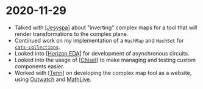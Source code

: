 # 2020-11-29

- Talked with [[Jesyspa]] about "inverting" complex maps for a tool that will
  render transformations to the complex plane.
- Continued work on my implementation of a `HashMap` and `HashSet` for
  [`cats-collections`](https://github.com/typelevel/cats-collections).
- Looked into [[Horizon EDA]] for development of asynchronous circuits.
- Looked into the usage of [[Chisel]] to make managing and testing custom
  components easier.
- Worked with [[Tenri]] on developing the complex map tool as a website, using
  [Outwatch](https://outwatch.github.io/?lang=scala) and
  [MathLive](https://mathlive.io/).

[//begin]: # "Autogenerated link references for markdown compatibility"
[Jesyspa]: ..\jesyspa "Jesyspa"
[Horizon EDA]: ..\horizon-eda "Horizon EDA"
[Chisel]: ..\chisel "Chisel"
[Tenri]: ..\tenri "Tenri"
[//end]: # "Autogenerated link references"
